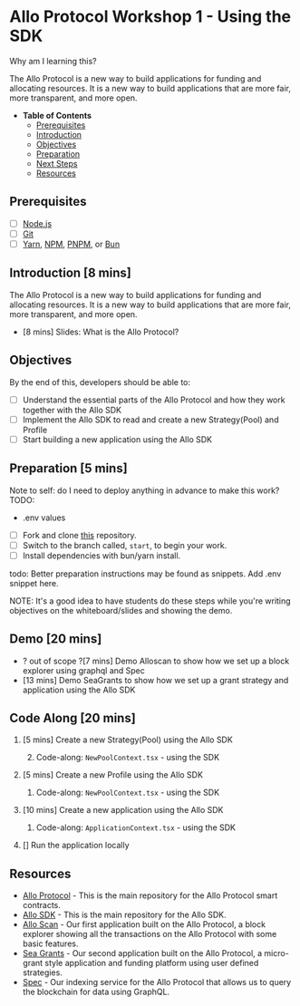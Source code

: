 # Allo Protocol Workshop 1 - Using the SDK


Why am I learning this?

The Allo Protocol is a new way to build applications for funding and allocating resources. It is a new way to build applications that are more fair, more transparent, and more open.


- **Table of Contents**
  - [Prerequisites](#prerequisites)
  - [Introduction](#introduction)
  - [Objectives](#objectives)
  - [Preparation](#preparation)
  - [Next Steps](#next-steps)
  - [Resources](#resources)


## Prerequisites

- [ ] [Node.js](https://nodejs.org/en/download/)
- [ ] [Git](https://git-scm.com/downloads)
- [ ] [Yarn](https://yarnpkg.com/en/docs/install), [NPM](https://www.npmjs.com/get-npm), [PNPM](https://pnpm.js.org/en/installation), or [Bun](https://bun.sh/docs/installation)

## Introduction [8 mins]

The Allo Protocol is a new way to build applications for funding and allocating resources. It is a new way to build applications that are more fair, more transparent, and more open.

- [8 mins] Slides: What is the Allo Protocol?


## Objectives

By the end of this, developers should be able to:

- [ ] Understand the essential parts of the Allo Protocol and how they work together with the Allo SDK
- [ ] Implement the Allo SDK to read and create a new Strategy(Pool) and Profile
- [ ] Start building a new application using the Allo SDK

## Preparation [5 mins]

Note to self: do I need to deploy anything in advance to make this work?
TODO:
- .env values

- [ ] Fork and clone [this](https://github.com/allo-protocol/allo-sdk-workshop-1.git) repository.
- [ ] Switch to the branch called, `start`, to begin your work.
- [ ] Install dependencies with bun/yarn install.

todo: Better preparation instructions may be found as snippets. Add .env snippet here.


NOTE: It's a good idea to have students do these steps while you're writing objectives on the whiteboard/slides and showing the demo.


## Demo [20 mins]

- ? out of scope ?[7 mins] Demo Alloscan to show how we set up a block explorer using graphql and Spec
- [13 mins] Demo SeaGrants to show how we set up a grant strategy and application using the Allo SDK


## Code Along [20 mins]

1. [5 mins] Create a new Strategy(Pool) using the Allo SDK
   
   2. Code-along: `NewPoolContext.tsx` - using the SDK
 
2. [5 mins] Create a new Profile using the Allo SDK
   
   1. Code-along: `NewPoolContext.tsx` - using the SDK
   
3. [10 mins] Create a new application using the Allo SDK

   1. Code-along: `ApplicationContext.tsx` - using the SDK

4. [] Run the application locally


## Resources

- [Allo Protocol](https://github.com/allo-protocol/allo-v2) - This is the main repository for the Allo Protocol smart contracts.
- [Allo SDK](https://github.com/allo-protocol/allo-v2-sdk) - This is the main repository for the Allo SDK.
- [Allo Scan](https://github.com/allo-protocol/allo-scan) - Our first application built on the Allo Protocol, a block explorer showing all the transactions on the Allo Protocol with some basic features.
- [Sea Grants](https://github.com/allo-protocol/SeaGrants) - Our second application built on the Allo Protocol, a micro-grant style application and funding platform using user defined strategies.
- [Spec](https://github.com/allo-protocol/allo-v2-spec) - Our indexing service for the Allo Protocol that allows us to query the blockchain for data using GraphQL.